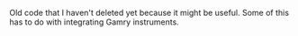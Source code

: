 Old code that I haven't deleted yet because it might be useful. Some of this has to do with integrating Gamry instruments.
